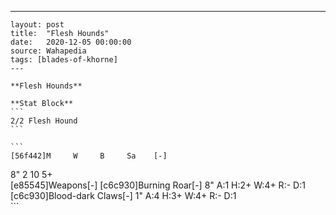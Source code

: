 ---
    layout: post
    title:  "Flesh Hounds"
    date:   2020-12-05 00:00:00
    source: Wahapedia
    tags: [blades-of-khorne]
    ---
    
    **Flesh Hounds**
    
    **Stat Block**
    ```
    2/2 Flesh Hound
    ```
    
    ```
    [56f442]M     W     B     Sa    [-]
8"    2     10    5+    
[e85545]Weapons[-]
[c6c930]Burning Roar[-]
8"     A:1    H:2+   W:4+   R:-    D:1   
[c6c930]Blood-dark Claws[-]
1"     A:4    H:3+   W:4+   R:-    D:1   
    ```
    
    
    